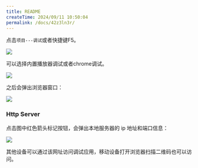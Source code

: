 ```yaml
---
title: README
createTime: 2024/09/11 10:50:04
permalink: /docs/42z3ln3r/
---
```

点击`项目---调试`或者快捷键F5。

![](1.png)

可以选择内置播放器调试或者chrome调试。

![](2.png)

之后会弹出浏览器窗口：

![](3.png)

### Http Server

点击图中红色箭头标记按钮，会弹出本地服务器的 ip 地址和端口信息：

![](4.png)

其他设备可以通过该网址访问调试应用，移动设备打开浏览器扫描二维码也可以访问。

